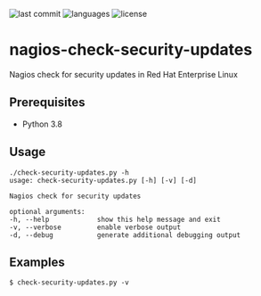 ![last commit](https://img.shields.io/github/last-commit/groland11/nagios-check-speedtest.svg)
![languages](https://img.shields.io/github/languages/top/groland11/nagios-check-speedtest.svg)
![license](https://img.shields.io/github/license/groland11/nagios-check-speedtest.svg)

# nagios-check-security-updates
Nagios check for security updates in Red Hat Enterprise Linux

## Prerequisites
- Python 3.8

## Usage
```
./check-security-updates.py -h
usage: check-security-updates.py [-h] [-v] [-d]

Nagios check for security updates

optional arguments:
-h, --help            show this help message and exit
-v, --verbose         enable verbose output
-d, --debug           generate additional debugging output
```
## Examples
```
$ check-security-updates.py -v
```
